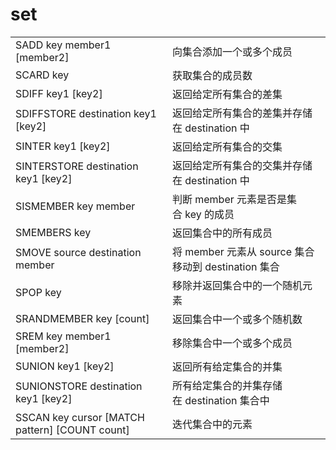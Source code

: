 # set

|   |   |
|---|---|
|SADD key member1 [member2]|向集合添加一个或多个成员|
|SCARD key|获取集合的成员数|
|SDIFF key1 [key2]|返回给定所有集合的差集|
|SDIFFSTORE destination key1 [key2]|返回给定所有集合的差集并存储在 destination 中|
|SINTER key1 [key2]|返回给定所有集合的交集|
|SINTERSTORE destination key1 [key2]|返回给定所有集合的交集并存储在 destination 中|
|SISMEMBER key member|判断 member 元素是否是集合 key 的成员|
|SMEMBERS key|返回集合中的所有成员|
|SMOVE source destination member|将 member 元素从 source 集合移动到 destination 集合|
|SPOP key|移除并返回集合中的一个随机元素|
|SRANDMEMBER key [count]|返回集合中一个或多个随机数|
|SREM key member1 [member2]|移除集合中一个或多个成员|
|SUNION key1 [key2]|返回所有给定集合的并集|
|SUNIONSTORE destination key1 [key2]|所有给定集合的并集存储在 destination 集合中|
|SSCAN key cursor [MATCH pattern] [COUNT count]|迭代集合中的元素|